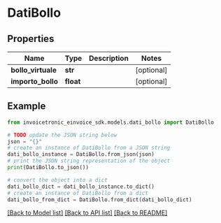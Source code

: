 # DatiBollo


## Properties

Name | Type | Description | Notes
------------ | ------------- | ------------- | -------------
**bollo_virtuale** | **str** |  | [optional] 
**importo_bollo** | **float** |  | [optional] 

## Example

```python
from invoicetronic_einvoice_sdk.models.dati_bollo import DatiBollo

# TODO update the JSON string below
json = "{}"
# create an instance of DatiBollo from a JSON string
dati_bollo_instance = DatiBollo.from_json(json)
# print the JSON string representation of the object
print(DatiBollo.to_json())

# convert the object into a dict
dati_bollo_dict = dati_bollo_instance.to_dict()
# create an instance of DatiBollo from a dict
dati_bollo_from_dict = DatiBollo.from_dict(dati_bollo_dict)
```
[[Back to Model list]](../README.md#documentation-for-models) [[Back to API list]](../README.md#documentation-for-api-endpoints) [[Back to README]](../README.md)


